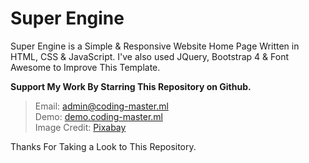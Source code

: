 # Super Engine

Super Engine is a Simple & Responsive Website Home Page Written in HTML, CSS & JavaScript. I've also used JQuery, Bootstrap 4 & Font Awesome to Improve This Template.  

__Support My Work By Starring This Repository on Github.__

> Email: admin@coding-master.ml  
> Demo: [demo.coding-master.ml](http://demo.coding-master.ml/super-engine/)  
> Image Credit: [Pixabay](http://pixabay.com/)  

Thanks For Taking a Look to This Repository.

